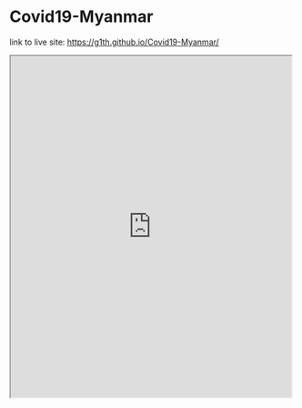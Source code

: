# Covid19-Myanmar

link to live site: https://g1th.github.io/Covid19-Myanmar/

<!---<iframe src="https://g1th.github.io/leaflet-map/" width="100%" height="100%"></iframe>*--->

<iframe src="https://g1th.github.io/leaflet-map/" width="98%" height="600" allowfullscreen="allowfullscreen"></iframe>
